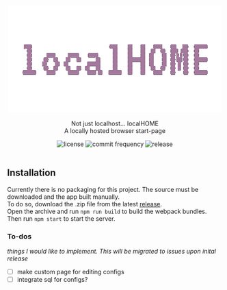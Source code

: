 <div id="top"></div>

<!-- PROJECT LOGO -->
<br />
<div align="center">
  <a href="https://github.com/terminalPoltergeist/localHOME">
    <img src=".github/logo.png" alt="Logo" width="500" height="250">
  </a>

  <p align="center">
    Not just localhost... localHOME
    <br/>
    A locally hosted browser start-page
  </p>

  <img src="https://img.shields.io/github/license/terminalPoltergeist/localHOME?color=blue&style=for-the-badge" alt="license">
  <img src="https://img.shields.io/github/commit-activity/m/terminalPoltergeist/localHOME?color=blue&style=for-the-badge" alt="commit frequency">
  <img src="https://img.shields.io/github/v/release/terminalPoltergeist/localHOME?color=blue&style=for-the-badge" alt="release">
</div>

<br/>

## Installation
Currently there is no packaging for this project. The source must be downloaded and the app built manually.
<br/>
To do so, download the .zip file from the latest [release](https://github.com/terminalPoltergeist/localHOME/releases).
<br/>
Open the archive and run ```npm run build``` to build the webpack bundles.
<br/>
Then run ```npm start``` to start the server.


### To-dos
*things I would like to implement. This will be migrated to issues upon inital release*

- [ ] make custom page for editing configs
- [ ] integrate sql for configs?
